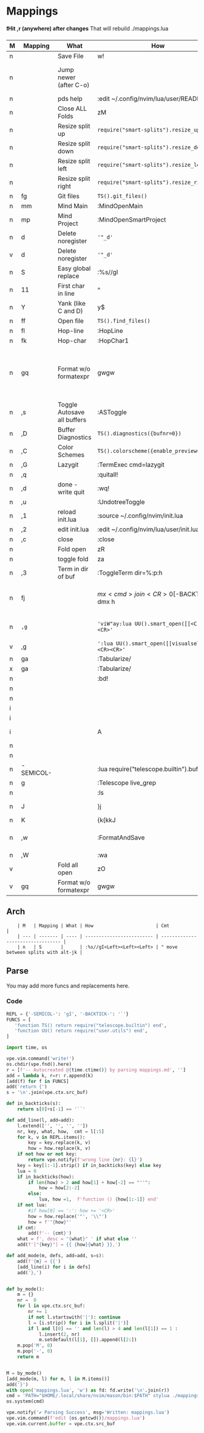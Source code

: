 # Mappings

**❗Hit ,r (anywhere) after changes**
That will rebuild ./mappings.lua

| M   | Mapping        | What                        | How                                              | Cmt                                                                                                                                   |
| --- | -------------- | --------------------------- | ------------------------------------------------ | ------------------------------------------------------------------------------------------------------------------------------------- |
| n   | <C-s>          | Save File                   | w!                                               |
| n   | <M-o>          | Jump newer (after C-o)      | <C-i>                                            | " C-o jump older -> alt-o is jump newer (since C-i is tab which we need elsewhere)                                                    |
| n   | <M-H>          | pds help                    | :edit ~/.config/nvim/lua/user/README.md<CR>      |
| n   | <S-Tab>        | Close ALL Folds             | zM                                               |
| n   | <Up>           | Resize split up             | `require("smart-splits").resize_up(2)`           |
| n   | <Down>         | Resize split down           | `require("smart-splits").resize_down(2)`         |
| n   | <Left>         | Resize split left           | `require("smart-splits").resize_left(2)`         |
| n   | <Right>        | Resize split right          | `require("smart-splits").resize_right(2)`        |
| n   | <leader>fg     | Git files                   | `TS().git_files()`                               |
| n   | <leader>mm     | Mind Main                   | :MindOpenMain<CR>                                |
| n   | <leader>mp     | Mind Project                | :MindOpenSmartProject<CR>                        |
| n   | <leader>d      | Delete noregister           | `'"_d'`                                          |
| v   | <leader>d      | Delete noregister           | `'"_d'`                                          |
| n   | S              | Easy global replace         | :%s//gI<Left><Left><Left>                        |
| n   | 11             | First char in line          | ^                                                |
| n   | Y              | Yank (like C and D)         | y$                                               |
| n   | ff             | Open file                   | `TS().find_files()`                              |
| n   | fl             | Hop-line                    | :HopLine                                         |
| n   | fk             | Hop-char                    | :HopChar1                                        |
| n   | gq             | Format w/o formatexpr       | gwgw                                             | null-ls messes with formatexpr for some reason, which messes up `gq` (https://github.com/jose-elias-alvarez/null-ls.nvim/issues/1131) |
| n   | ,s             | Toggle Autosave all buffers | :ASToggle<CR>                                    |
| n   | ,D             | Buffer Diagnostics          | `TS().diagnostics({bufnr=0})`                    |
| n   | ,C             | Color Schemes               | `TS().colorscheme({enable_preview=true})`        |
| n   | ,G             | Lazygit                     | :TermExec cmd=lazygit<CR>                        |
| n   | ,q             |                             | :quitall!<CR>                                    |
| n   | ,d             | done - write quit           | :wq!<CR>                                         |
| n   | ,u             |                             | :UndotreeToggle<CR>                              |                                                                                                                                       |
| n   | ,1             | reload init.lua             | :source ~/.config/nvim/init.lua<CR>              |                                                                                                                                       |
| n   | ,2             | edit init.lua               | :edit ~/.config/nvim/lua/user/init.lua<CR>       |                                                                                                                                       |
| n   | ,c             | close                       | :close<CR>                                       | close just a split or a tab                                                                                                           |
| n   | <C-i>          | Fold open                   | zR                                               | " folds                                                                                                                               |
| n   | <Enter>        | toggle fold                 | za                                               | " toggle                                                                                                                              |
| n   | ,3             | Term in dir of buf          | :ToggleTerm dir=%:p:h<CR>                        |
| n   | fj             |                             | $mx<cmd>join<CR>0$[-BACKTICK-dmx h               | "" Line join better, position cursor at join point : " (J is 5 lines jumps)                                                           |
| n   | `,g`           |                             | `'viW"ay:lua UU().smart_open([[<C-R>a]])<CR>'`   | Universal python scriptable file or browser opener over word:                                                                         |
| v   | ,g             |                             | `':lua UU().smart_open([[visualsel]])<CR><CR>'`  |
| n   | ga             |                             | :Tabularize/                                     |
| x   | ga             |                             | :Tabularize/                                     |
| n   | <M-w>          |                             | :bd!<CR>                                         | " close window                                                                                                                        |
| n   | <M-j>          |                             | <C-W><C-h>                                       |
| n   | <M-k>          |                             | <C-W><C-l>                                       |
| i   | <M-j>          |                             | <ESC><C-W><C-W>                                  |
| i   | <M-k>          |                             | <ESC><C-W><C-W>                                  |
| i   | <C-E>          |                             | <C-O>A                                           | " Jump to end of line in insert mode                                                                                                  |
| n   | <C-L>          |                             | <C-W><C-J>                                       |
| n   | <C-H>          |                             | <C-W><C-K>                                       |
| n   | -SEMICOL-      |                             | :lua require("telescope.builtin").buffers() <CR> |
| n   | <Leader>g      |                             | :Telescope live_grep<cr>                         |
| n   | <space><enter> |                             | :ls<cr>                                          | :b#<cr> " previous buffer                                                                                                             |
| n   | J              |                             | }j                                               | " Move paragraph wise. s is hover.                                                                                                    |
| n   | K              |                             | {k{kkJ                                           |
| n   | ,w             |                             | :FormatAndSave<CR>                               | "colorscheme pinkmare"colorscheme kanagawa                                                                                            |
| n   | ,W             |                             | :wa<CR>                                          | "save all buffers                                                                                                                     |
| v   | <CR>           | Fold all open               | zO                                               |
| v   | gq             | Format w/o formatexpr       | gwgw                                             |

## Arch

```
    | M   | Mapping | What | How                       | Cmt                               |
    | --- | ------- | ---- | ------------------------- | --------------------------------- |
    | n   | S       |      | :%s//gI<Left><Left><Left> | " move between splits with alt-jk |
```

## Parse

You may add more funcs and replacements here.

### Code

```python :clear @parser :silent
REPL = {'-SEMICOL-': 'gI', '-BACKTICK-': '`'}
FUNCS = [
   'function TS() return require("telescope.builtin") end',
   'function UU() return require("user.utils") end',
]

import time, os

vpe.vim.command('write!')
os.chdir(vpe.fnd().here)
r = [f'-- Autocreated @{time.ctime()} by parsing mappings.md', '']
add = lambda k, r=r: r.append(k)
[add(f) for f in FUNCS]
add('return {')
s = '\n'.join(vpe.ctx.src_buf)

def in_backticks(s):
    return s[0]+s[-1] == '``'

def add_line(l, add=add):
    l.extend(['', '', '', ''])
    nr, key, what, how,  cmt = l[:5]
    for k, v in REPL.items():
        key = key.replace(k, v)
        how = how.replace(k, v)
    if not how or not key:
        return vpe.notify(f'wrong line {nr}: {l}')
    key = key[1:-1].strip() if in_backticks(key) else key
    lua = 0
    if in_backticks(how):
        if len(how) > 2 and how[1] + how[-2] == "''":
            how = how[2:-2]
        else:
            lua, how =1,  f'function () {how[1:-1]} end'
    if not lua:
        #if how[0] == ':': how += '<CR>'
        how = how.replace('"', '\\"')
        how = f'"{how}"'
    if cmt:
        add(f'-- {cmt}')
    what = f', desc = "{what}" ' if what else ''
    add(f'["{key}"] = {{ {how}{what} }},')

def add_mode(m, defs, add=add, s=s):
    add(f'{m} = {{')
    [add_line(i) for i in defs]
    add('},')


def by_mode():
    m = {}
    nr =  0
    for l in vpe.ctx.src_buf:
        nr += 1
        if not l.startswith('|'): continue
        l = [i.strip() for i in l.split('|')]
        if l and l[0] == '' and len(l) > 4 and len(l[1]) == 1 :
            l.insert(2, nr)
            m.setdefault(l[1], []).append(l[2:])
    m.pop('M', 0)
    m.pop('-', 0)
    return m


M = by_mode()
[add_mode(m, l) for m, l in M.items()]
add('}')
with open('mappings.lua', 'w') as fd: fd.write('\n'.join(r))
cmd = 'PATH="$HOME/.local/share/nvim/mason/bin:$PATH" stylua ./mappings.lua'
os.system(cmd)

vpe.notify('✔️ Parsing Success', msg='Written: mappings.lua')
vpe.vim.command(f'edit {os.getcwd()}/mappings.lua')
vpe.vim.current.buffer = vpe.ctx.src_buf

```

<!--
:vpe /gg/@parser/ # :vpe_on_any  only found at max 3  lines from end!
vi: fdl=1 fen
-->
